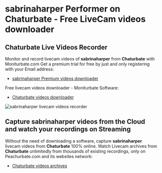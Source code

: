 # sabrinaharper Performer on Chaturbate - Free LiveCam videos downloader

## Chaturbate Live Videos Recorder

Monitor and record livecam videos of **sabrinaharper** from **Chaturbate** with Moniturbate.com
Get a premium trial for free by just and only registering with your Email address:
* [sabrinaharper Premium videos downloader](https://moniturbate.com/request-demo-licence-key.html)

Free livecam videos downloader - Moniturbate Software:
* [Chaturbate videos downloader](https://moniturbate.com/moniturbate-download-software.html)

![sabrinaharper livecam videos recorder](https://peachurnet.com/templates/moniturbate-software.png)


## Capture sabrinaharper videos from the Cloud and watch your recordings on Streaming

Without the need of downloading a software, capture **sabrinaharper** livecam videos from **Chaturbate** 100% online.
Watch Livecam archives from **Chaturbate** unlimitedly from thousands of existing recordings, only on Peachurbate.com and its websites network:
* [Chaturbate videos archives](https://peachurnet.com/)